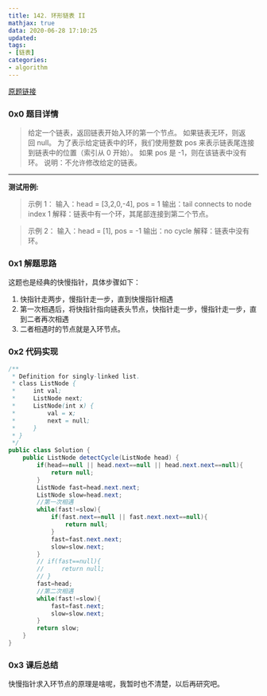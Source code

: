 ```yaml
---
title: 142. 环形链表 II
mathjax: true
data: 2020-06-28 17:10:25
updated:
tags:
- [链表]
categories:
- algorithm
---
```

[原题链接](https://leetcode-cn.com/problems/linked-list-cycle-ii/)

### 0x0 题目详情

>给定一个链表，返回链表开始入环的第一个节点。 如果链表无环，则返回 null。
为了表示给定链表中的环，我们使用整数 pos 来表示链表尾连接到链表中的位置（索引从 0 开始）。 如果 pos 是 -1，则在该链表中没有环。
说明：不允许修改给定的链表。

---

**测试用例:**

>示例 1：
输入：head = [3,2,0,-4], pos = 1
输出：tail connects to node index 1
解释：链表中有一个环，其尾部连接到第二个节点。

>示例 2：
输入：head = [1], pos = -1
输出：no cycle
解释：链表中没有环。

### 0x1 解题思路

这题也是经典的快慢指针，具体步骤如下：

1. 快指针走两步，慢指针走一步，直到快慢指针相遇
2. 第一次相遇后，将快指针指向链表头节点，快指针走一步，慢指针走一步，直到二者再次相遇
3. 二者相遇时的节点就是入环节点。


### 0x2 代码实现

``` java
/**
 * Definition for singly-linked list.
 * class ListNode {
 *     int val;
 *     ListNode next;
 *     ListNode(int x) {
 *         val = x;
 *         next = null;
 *     }
 * }
 */
public class Solution {
    public ListNode detectCycle(ListNode head) {
        if(head==null || head.next==null || head.next.next==null){
            return null;
        }
        ListNode fast=head.next.next;
        ListNode slow=head.next;
        //第一次相遇
        while(fast!=slow){
            if(fast.next==null || fast.next.next==null){
                return null;
            }
            fast=fast.next.next;
            slow=slow.next;
        }
        // if(fast==null){
        //     return null;
        // }
        fast=head;
        //第二次相遇
        while(fast!=slow){
            fast=fast.next;
            slow=slow.next;
        }
        return slow;
    }
}
```

### 0x3 课后总结

快慢指针求入环节点的原理是啥呢，我暂时也不清楚，以后再研究吧。
